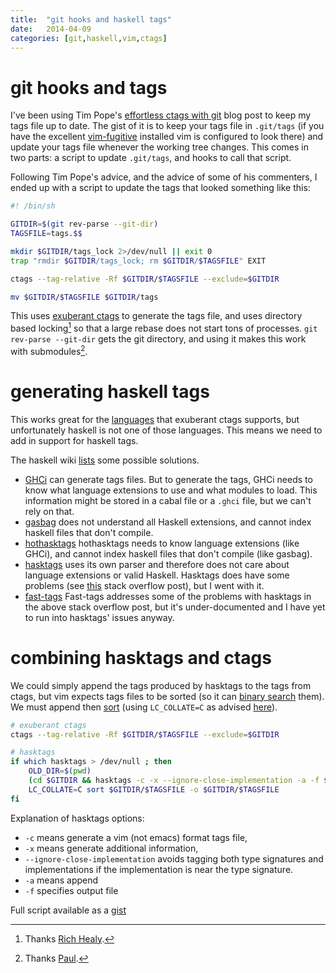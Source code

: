 ```yaml
---
title:  "git hooks and haskell tags"
date:   2014-04-09
categories: [git,haskell,vim,ctags]
---
```


# git hooks and tags #

I've been using Tim Pope's [effortless ctags with git](http://tbaggery.com/2011/08/08/effortless-ctags-with-git.html)
blog post to keep my tags file up to date. The gist of it is to keep your tags file in `.git/tags`
(if you have the excellent [vim-fugitive](https://github.com/tpope/vim-fugitive) installed vim is configured to look there)
and update your tags file whenever the working tree changes. This comes in two parts: a script to update `.git/tags`,
and hooks to call that script.

Following Tim Pope's advice, and the advice of some of his commenters, I ended up with a script to update the tags
that looked something like this:

```bash
#! /bin/sh

GITDIR=$(git rev-parse --git-dir)
TAGSFILE=tags.$$

mkdir $GITDIR/tags_lock 2>/dev/null || exit 0
trap "rmdir $GITDIR/tags_lock; rm $GITDIR/$TAGSFILE" EXIT

ctags --tag-relative -Rf $GITDIR/$TAGSFILE --exclude=$GITDIR

mv $GITDIR/$TAGSFILE $GITDIR/tags
```

This uses [exuberant ctags](http://ctags.sourceforge.net/) to generate the
tags file, and uses directory based locking[^1] so that a large rebase does not
start tons of processes.
`git rev-parse --git-dir` gets the git directory, and using it makes this work with submodules[^2].

[^1]: Thanks [Rich Healy](http://tbaggery.com/2011/08/08/effortless-ctags-with-git.html#comment-728214764).
[^2]: Thanks [Paul](http://tbaggery.com/2011/08/08/effortless-ctags-with-git.html#comment-837431209).

# generating haskell tags #

This works great for the [languages](http://ctags.sourceforge.net/languages.html)
that exuberant ctags supports, but unfortunately haskell is not one of those languages.
This means we need to add in support for haskell tags.

The haskell wiki [lists](http://www.haskell.org/haskellwiki/Tags) some possible solutions.

- [GHCi](http://www.haskell.org/haskellwiki/GHC/GHCi) can generate tags files. But to generate the tags, GHCi needs to know what language extensions to use and what modules to load. This information might be stored in a cabal file or a `.ghci` file, but we can't rely on that.
- [gasbag](http://kingfisher.nfshost.com/sw/gasbag/) does not understand all Haskell extensions, and cannot index haskell files that don't compile.
- [hothasktags](http://hackage.haskell.org/package/hothasktags) hothasktags needs to know language extensions (like GHCi), and cannot index haskell files that don't compile (like gasbag).
- [hasktags](http://hackage.haskell.org/package/hasktags) uses its own parser and therefore does not care about language extensions or valid Haskell. Hasktags does have some problems (see [this](http://stackoverflow.com/questions/10058411/how-to-generate-tags-for-haskell-projects) stack overflow post), but I went with it.
- [fast-tags](http://hackage.haskell.org/package/fast-tags) Fast-tags addresses some of the problems with hasktags in the above stack overflow post, but it's under-documented and I have yet to run into hasktags' issues anyway.

# combining hasktags and ctags #

We could simply append the tags produced by hasktags to the tags from ctags,
but vim expects tags files to be sorted (so it can [binary search](http://en.wikipedia.org/wiki/Binary_search_algorithm) them). We must append then [sort](http://linux.die.net/man/1/sort)
(using `LC_COLLATE=C` as advised [here](http://vim.wikia.com/wiki/Arbitrary_tags_for_file_names)).

```bash
# exuberant ctags
ctags --tag-relative -Rf $GITDIR/$TAGSFILE --exclude=$GITDIR

# hasktags
if which hasktags > /dev/null ; then
    OLD_DIR=$(pwd)
    (cd $GITDIR && hasktags -c -x --ignore-close-implementation -a -f $TAGSFILE $OLD_DIR)
    LC_COLLATE=C sort $GITDIR/$TAGSFILE -o $GITDIR/$TAGSFILE
fi
```

Explanation of hasktags options:

- `-c` means generate a vim (not emacs) format tags file,
- `-x` means generate additional information,
- `--ignore-close-implementation` avoids tagging both type signatures and implementations if the implementation is near the type signature.
- `-a` means append
- `-f` specifies output file

Full script available as a [gist](https://gist.github.com/10231136)
